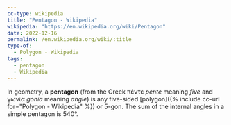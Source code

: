 ```yaml
---
cc-type: wikipedia
title: "Pentagon - Wikipedia"
wikipedia: "https://en.wikipedia.org/wiki/Pentagon"
date: 2022-12-16
permalink: /en.wikipedia.org/wiki/:title
type-of:
  - Polygon - Wikipedia
tags:
  - pentagon
  - Wikipedia
---
```

In geometry, a **pentagon** (from the Greek πέντε *pente* meaning *five* and γωνία *gonia* meaning *angle*) is any five-sided [polygon]({% include cc-url for="Polygon - Wikipedia" %}) or 5-gon. The sum of the internal angles in a simple pentagon is 540°.